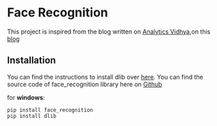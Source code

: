 # Face Recognition
This project is inspired from the blog written on [Analytics Vidhya](https://www.analyticsvidhya.com),on this [blog](https://www.analyticsvidhya.com/blog/2018/08/a-simple-introduction-to-facial-recognition-with-python-codes/)
  
## Installation 

 You can find the instructions to install dlib over [here](https://gist.github.com/ageitgey/629d75c1baac34dfa5ca2a1928a7aeaf).
 You can find the source code of face_recognition library here on [Github](https://github.com/ageitgey/face_recognition) 
 
 for **windows**:
 ```
 pip install face_recognition
 pip install dlib
 
 ```


